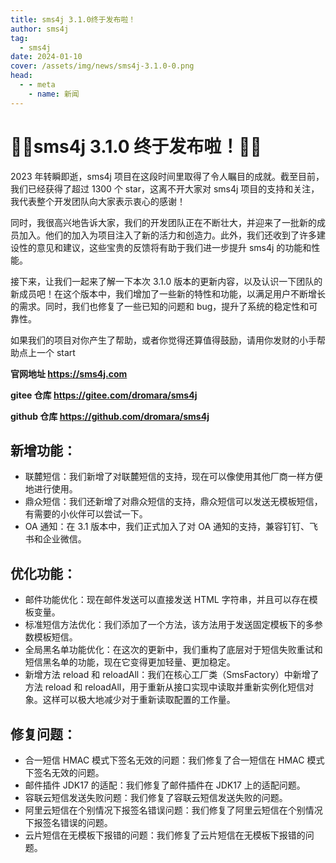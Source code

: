```yaml
---
title: sms4j 3.1.0终于发布啦！
author: sms4j
tag:
  - sms4j
date: 2024-01-10
cover: /assets/img/news/sms4j-3.1.0-0.png
head:
  - - meta
    - name: 新闻
---
```


# 📣📣sms4j 3.1.0 终于发布啦！📣📣

2023 年转瞬即逝，sms4j 项目在这段时间里取得了令人瞩目的成就。截至目前，我们已经获得了超过 1300 个 star，这离不开大家对 sms4j 项目的支持和关注，我代表整个开发团队向大家表示衷心的感谢！

同时，我很高兴地告诉大家，我们的开发团队正在不断壮大，并迎来了一批新的成员加入。他们的加入为项目注入了新的活力和创造力。此外，我们还收到了许多建设性的意见和建议，这些宝贵的反馈将有助于我们进一步提升 sms4j 的功能和性能。

接下来，让我们一起来了解一下本次 3.1.0 版本的更新内容，以及认识一下团队的新成员吧！在这个版本中，我们增加了一些新的特性和功能，以满足用户不断增长的需求。同时，我们也修复了一些已知的问题和 bug，提升了系统的稳定性和可靠性。

如果我们的项目对你产生了帮助，或者你觉得还算值得鼓励，请用你发财的小手帮助点上一个 start

**官网地址 https://sms4j.com**

**gitee 仓库 https://gitee.com/dromara/sms4j**

**github 仓库 https://github.com/dromara/sms4j**

## 新增功能：

- 联麓短信：我们新增了对联麓短信的支持，现在可以像使用其他厂商一样方便地进行使用。
- 鼎众短信：我们还新增了对鼎众短信的支持，鼎众短信可以发送无模板短信，有需要的小伙伴可以尝试一下。
- OA 通知：在 3.1 版本中，我们正式加入了对 OA 通知的支持，兼容钉钉、飞书和企业微信。

## 优化功能：

- 邮件功能优化：现在邮件发送可以直接发送 HTML 字符串，并且可以存在模板变量。
- 标准短信方法优化：我们添加了一个方法，该方法用于发送固定模板下的多参数模板短信。
- 全局黑名单功能优化：在这次的更新中，我们重构了底层对于短信失败重试和短信黑名单的功能，现在它变得更加轻量、更加稳定。
- 新增方法 reload 和 reloadAll：我们在核心工厂类（SmsFactory）中新增了方法 reload 和 reloadAll，用于重新从接口实现中读取并重新实例化短信对象。这样可以极大地减少对于重新读取配置的工作量。

## 修复问题：

- 合一短信 HMAC 模式下签名无效的问题：我们修复了合一短信在 HMAC 模式下签名无效的问题。
- 邮件插件 JDK17 的适配：我们修复了邮件插件在 JDK17 上的适配问题。
- 容联云短信发送失败问题：我们修复了容联云短信发送失败的问题。
- 阿里云短信在个别情况下报签名错误问题：我们修复了阿里云短信在个别情况下报签名错误的问题。
- 云片短信在无模板下报错的问题：我们修复了云片短信在无模板下报错的问题。
